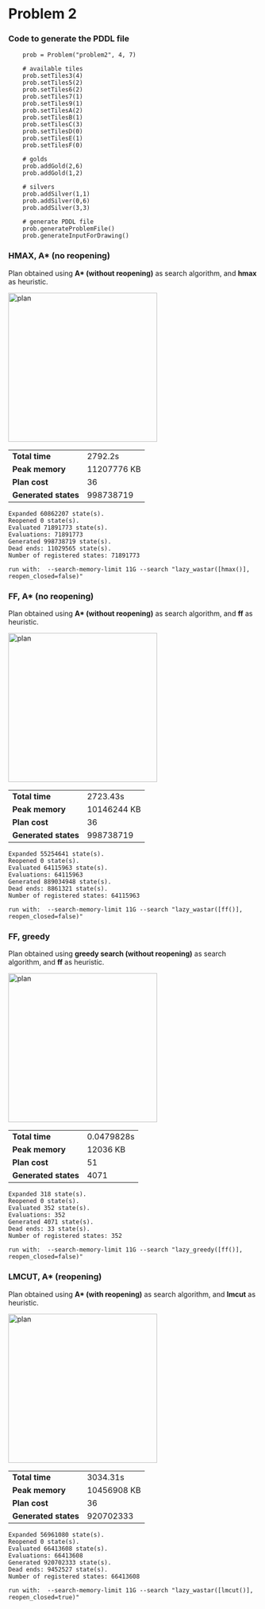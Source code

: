 # Problem 2

### Code to generate the PDDL file

        prob = Problem("problem2", 4, 7)
        
        # available tiles
        prob.setTiles3(4)
        prob.setTiles5(2)
        prob.setTiles6(2)
        prob.setTiles7(1)
        prob.setTiles9(1)
        prob.setTilesA(2)
        prob.setTilesB(1)
        prob.setTilesC(3)
        prob.setTilesD(0)
        prob.setTilesE(1)
        prob.setTilesF(0)

        # golds
        prob.addGold(2,6)
        prob.addGold(1,2)

        # silvers
        prob.addSilver(1,1)
        prob.addSilver(0,6)
        prob.addSilver(3,3)

        # generate PDDL file
        prob.generateProblemFile()
        prob.generateInputForDrawing()

### HMAX, A* (no reopening)

Plan obtained using **A\* (without reopening)** as search algorithm, and **hmax** as heuristic.

<img src="problem2_sas_plan_hmax.png" alt="plan" width="300"/>

| | |
|--|--|
| **Total time** | 2792.2s |
| **Peak memory** | 11207776 KB |
| **Plan cost** | 36 |
| **Generated states** | 998738719 |

	Expanded 60862207 state(s).
	Reopened 0 state(s).
	Evaluated 71891773 state(s).
	Evaluations: 71891773
	Generated 998738719 state(s).
	Dead ends: 11029565 state(s).
	Number of registered states: 71891773

	run with:  --search-memory-limit 11G --search "lazy_wastar([hmax()], reopen_closed=false)"


### FF, A* (no reopening)

Plan obtained using **A\* (without reopening)** as search algorithm, and **ff** as heuristic.

<img src="problem2_sas_plan_ff.png" alt="plan" width="300"/>

| | |
|--|--|
| **Total time** | 2723.43s |
| **Peak memory** | 10146244 KB |
| **Plan cost** | 36 |
| **Generated states** | 998738719 |

	Expanded 55254641 state(s).
	Reopened 0 state(s).
	Evaluated 64115963 state(s).
	Evaluations: 64115963
	Generated 889034948 state(s).
	Dead ends: 8861321 state(s).
	Number of registered states: 64115963

	run with:  --search-memory-limit 11G --search "lazy_wastar([ff()], reopen_closed=false)"

 
 ### FF, greedy

Plan obtained using **greedy search (without reopening)** as search algorithm, and **ff** as heuristic.

<img src="problem2_sas_plan_ff_greedy.png" alt="plan" width="300"/>

| | |
|--|--|
| **Total time** | 0.0479828s |
| **Peak memory** | 12036 KB |
| **Plan cost** | 51 |
| **Generated states** | 4071 |

	Expanded 318 state(s).
	Reopened 0 state(s).
	Evaluated 352 state(s).
	Evaluations: 352
	Generated 4071 state(s).
	Dead ends: 33 state(s).
	Number of registered states: 352

	run with:  --search-memory-limit 11G --search "lazy_greedy([ff()], reopen_closed=false)"

 
  ### LMCUT, A* (reopening)

Plan obtained using **A\* (with reopening)** as search algorithm, and **lmcut** as heuristic.

<img src="problem2_sas_plan_lmcut.png" alt="plan" width="300"/>

| | |
|--|--|
| **Total time** | 3034.31s |
| **Peak memory** | 10456908 KB |
| **Plan cost** | 36 |
| **Generated states** | 920702333 |

	Expanded 56961080 state(s).
	Reopened 0 state(s).
	Evaluated 66413608 state(s).
	Evaluations: 66413608
	Generated 920702333 state(s).
	Dead ends: 9452527 state(s).
	Number of registered states: 66413608

	run with:  --search-memory-limit 11G --search "lazy_wastar([lmcut()], reopen_closed=true)"
 
